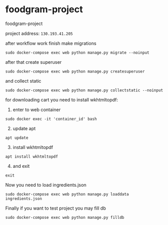 # foodgram-project
foodgram-project

project address: `130.193.41.205`

after workflow work finish make migrations

`sudo docker-compose exec web python manage.py migrate --noinput`

after that create superuser

`sudo docker-compose exec web python manage.py createsuperuser`

and collect static

`sudo docker-compose exec web python manage.py collectstatic --noinput`

for downloading cart you need to install wkhtmltopdf:

1. enter to web container

`sudo docker exec -it 'container_id' bash`

2. update apt

`apt update`

3. install wkhtmltopdf

`apt install wkhtmltopdf`

4. and exit

`exit`

Now you need to load ingredients.json

`sudo docker-compose exec web python manage.py loaddata ingredients.json`

Finally if you want to test project you may fill db

`sudo docker-compose exec web python manage.py filldb`
